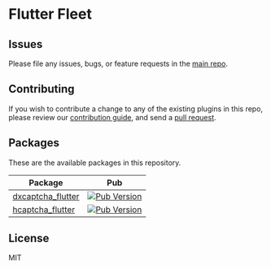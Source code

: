# Flutter Fleet

## Issues

Please file any issues, bugs, or feature requests in the [main repo](https://github.com/FlutterFleet/FlutterFleet/issues/new).

## Contributing

If you wish to contribute a change to any of the existing plugins in this repo,
please review our [contribution guide](https://github.com/FlutterFleet/FlutterFleet/blob/main/.github/CONTRIBUTING.md),
and send a [pull request](https://github.com/FlutterFleet/FlutterFleet/pulls).

## Packages
These are the available packages in this repository.

| Package | Pub                                                                                          |
|--------|----------------------------------------------------------------------------------------------|
| [dxcaptcha_flutter](./packages/dxcaptcha_flutter) | [![Pub Version](https://img.shields.io/pub/v/dxcaptcha_flutter)](https://pub.dev/packages/dxcaptcha_flutter)  |
| [hcaptcha_flutter](./packages/hcaptcha_flutter) | [![Pub Version](https://img.shields.io/pub/v/hcaptcha_flutter)](https://pub.dev/packages/hcaptcha_flutter) |

## License

MIT
